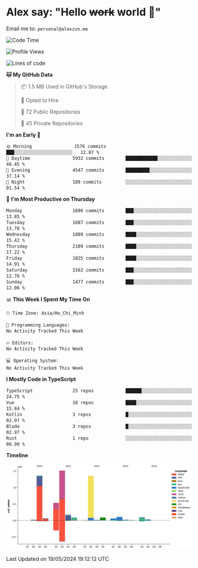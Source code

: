 # Alex say: "Hello ~~work~~ world 🐾"
Email me to: `personal@alexzvn.me`

<!--START_SECTION:waka-->
![Code Time](http://img.shields.io/badge/Code%20Time-1%2C066%20hrs%2055%20mins-blue)

![Profile Views](http://img.shields.io/badge/Profile%20Views-1-blue)

![Lines of code](https://img.shields.io/badge/From%20Hello%20World%20I%27ve%20Written-5.5%20million%20lines%20of%20code-blue)

**🐱 My GitHub Data** 

> 📦 1.5 MB Used in GitHub's Storage 
 > 
> 💼 Opted to Hire
 > 
> 📜 72 Public Repositories 
 > 
> 🔑 45 Private Repositories 
 > 
**I'm an Early 🐤** 

```text
🌞 Morning                1576 commits        ███░░░░░░░░░░░░░░░░░░░░░░   12.87 % 
🌆 Daytime                5932 commits        ████████████░░░░░░░░░░░░░   48.45 % 
🌃 Evening                4547 commits        █████████░░░░░░░░░░░░░░░░   37.14 % 
🌙 Night                  189 commits         ░░░░░░░░░░░░░░░░░░░░░░░░░   01.54 % 
```
📅 **I'm Most Productive on Thursday** 

```text
Monday                   1696 commits        ███░░░░░░░░░░░░░░░░░░░░░░   13.85 % 
Tuesday                  1687 commits        ███░░░░░░░░░░░░░░░░░░░░░░   13.78 % 
Wednesday                1888 commits        ████░░░░░░░░░░░░░░░░░░░░░   15.42 % 
Thursday                 2109 commits        ████░░░░░░░░░░░░░░░░░░░░░   17.22 % 
Friday                   1825 commits        ████░░░░░░░░░░░░░░░░░░░░░   14.91 % 
Saturday                 1562 commits        ███░░░░░░░░░░░░░░░░░░░░░░   12.76 % 
Sunday                   1477 commits        ███░░░░░░░░░░░░░░░░░░░░░░   12.06 % 
```


📊 **This Week I Spent My Time On** 

```text
🕑︎ Time Zone: Asia/Ho_Chi_Minh

💬 Programming Languages: 
No Activity Tracked This Week

🔥 Editors: 
No Activity Tracked This Week

💻 Operating System: 
No Activity Tracked This Week
```

**I Mostly Code in TypeScript** 

```text
TypeScript               25 repos            ██████░░░░░░░░░░░░░░░░░░░   24.75 % 
Vue                      16 repos            ████░░░░░░░░░░░░░░░░░░░░░   15.84 % 
Kotlin                   3 repos             █░░░░░░░░░░░░░░░░░░░░░░░░   02.97 % 
Blade                    3 repos             █░░░░░░░░░░░░░░░░░░░░░░░░   02.97 % 
Rust                     1 repo              ░░░░░░░░░░░░░░░░░░░░░░░░░   00.99 % 
```



**Timeline**

![Lines of Code chart](https://raw.githubusercontent.com/alexzvn/alexzvn/main/assets/bar_graph.png)


 Last Updated on 19/05/2024 19:12:12 UTC
<!--END_SECTION:waka-->
